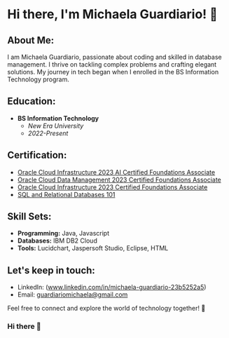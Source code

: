 # Hi there, I'm Michaela Guardiario! 👋

## About Me:
I am Michaela Guardiario, passionate about coding and skilled in database management. I thrive on tackling complex problems and crafting elegant solutions. My journey in tech began when I enrolled in the BS Information Technology program.

## Education:
- **BS Information Technology**
  - *New Era University*
  - *2022-Present*

## Certification:
- [Oracle Cloud Infrastructure 2023 AI Certified Foundations Associate](	
https://catalog-education.oracle.com/pls/certview/sharebadge?id=63F148DB48EB8EE16FA504F90F437E89F4BD56E23D01D0EF4409C90843671556&fbclid=IwAR0iA2dSvjNc1CO-c-FRWTqtf1IB4YAJ_7Dx5wAIWaNcQFfQTIsoUOYAIDw)
- [Oracle Cloud Data Management 2023 Certified Foundations Associate](https://catalog-education.oracle.com/pls/certview/sharebadge?id=50FEB633C607C3D72553384644594A950BFF703FE64E52998560F4DC423D6E82&fbclid=IwAR1q7a2ZM2po0pAzN17w-2vgkdE3gUrzbwHkelBGhzWcNUxZ9q61ezGI89w)
- [Oracle Cloud Infrastructure 2023 Certified Foundations Associate](https://catalog-education.oracle.com/pls/certview/sharebadge?id=1DA594B4160014B52EC43EFD84812984DBD018ABD36B972E26F2FD6FA1906B82&fbclid=IwAR2LdG3u5xEKM4hIT3J2FzlKozEYSzaH3qCQd89ETsFjq2RAnZC2HaPSELU%20Submission%20comments%20Comments%20(0))
- [SQL and Relational Databases 101](https://courses.cognitiveclass.ai/certificates/5f79d24889b24b66932c40ff3799c525)

## Skill Sets:
- **Programming:** Java, Javascript
- **Databases:** IBM DB2 Cloud
- **Tools:** Lucidchart, Jaspersoft Studio, Eclipse, HTML

## Let's keep in touch:
- LinkedIn: (www.linkedin.com/in/michaela-guardiario-23b5252a5)
- Email: guardiariomichaela@gmail.com

Feel free to connect and explore the world of technology together! 🚀

[Certification_Link_1]: # "Link to Oracle Cloud Infrastructure 2023 AI Certified Foundations Associate Certification"
[Certification_Link_2]: # "Link to Oracle Cloud Data Management 2023 Certified Foundations Associate Certification"
[Certification_Link_3]: # "Link to Oracle Cloud Infrastructure 2023 Certified Foundations Associate Certification"
[Certification_Link_4]: # "Link to SQL and Relational Databases 101 Certification"
[LinkedIn_Profile_Link]: LinkedIn_Profile_Link "LinkedIn Profile Link"
### Hi there 👋

